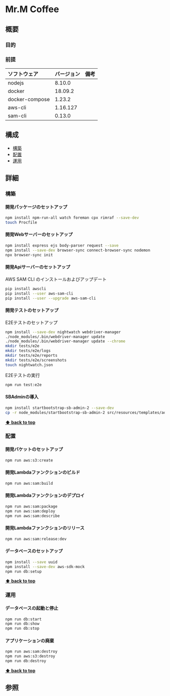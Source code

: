# Mr.M Coffee 

## 概要

### 目的

### 前提

| ソフトウェア   | バージョン | 備考 |
| :------------- | :--------- | :--- |
| nodejs         | 8.10.0      |      |
| docker         | 18.09.2     |      |
| docker-compose | 1.23.2      |      |
| aws-cli        | 1.16.127    |      |
| sam-cli        | 0.13.0    |      |

## 構成

- [構築](#構築)
- [配置](#配置)
- [運用](#運用)

## 詳細

### 構築

#### 開発パッケージのセットアップ

```bash
npm install npm-run-all watch foreman cpx rimraf --save-dev
touch Procfile
```

#### 開発Webサーバーのセットアップ

```bash
npm install express ejs body-parser request --save
npm install --save-dev browser-sync connect-browser-sync nodemon
npx browser-sync init
```

#### 開発Apiサーバーのセットアップ
 
AWS SAM CLI のインストールおよびアップデート
 
 ```bash
 pip install awscli
 pip install --user aws-sam-cli
 pip install --user --upgrade aws-sam-cli
 ```
 
 #### 開発テストのセットアップ
 E2Eテストのセットアップ
 
```bash
npm install --save-dev nightwatch webdriver-manager
./node_modules/.bin/webdriver-manager update
./node_modules/.bin/webdriver-manager update --chrome
mkdir tests/e2e
mkdir tests/e2e/logs
mkdir tests/e2e/reports
mkdir tests/e2e/screenshots
touch nightwatch.json
```
 
 E2Eテストの実行
```bash
npm run test:e2e
```

#### SBAdminの導入
 
```bash
npm install startbootstrap-sb-admin-2 --save-dev
cp -r node_modules/startbootstrap-sb-admin-2 src/resources/templates/admin
```

**[⬆ back to top](#構成)**

### 配置

#### 開発バケットのセットアップ

```bash
npm run aws:s3:create
```

#### 開発Lambdaファンクションのビルド

```bash
npm run aws:sam:build
```

#### 開発Lambdaファンクションのデプロイ

```bash
npm run aws:sam:package
npm run aws:sam:deploy
npm run aws:sam:describe
```

#### 開発Lambdaファンクションのリリース

```bash
npm run aws:sam:release:dev
```

#### データベースのセットアップ

```bash
npm install --save uuid
npm install --save-dev aws-sdk-mock
npm run db:setup
```

**[⬆ back to top](#構成)**

### 運用

#### データベースの起動と停止

```bash
npm run db:start
npm run db:show
npm run db:stop
```

#### アプリケーションの廃棄

```bash
npm run aws:sam:destroy
npm run aws:s3:destroy
npm run db:destroy
```

**[⬆ back to top](#構成)**

## 参照